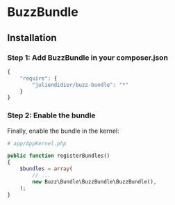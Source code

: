 # BuzzBundle

## Installation

### Step 1: Add BuzzBundle in your composer.json

```js
{
    "require": {
        "juliendidier/buzz-bundle": "*"
    }
}
```

### Step 2: Enable the bundle

Finally, enable the bundle in the kernel:

``` php
# app/AppKernel.php

public function registerBundles()
{
    $bundles = array(
        // ...
        new Buzz\Bundle\BuzzBundle\BuzzBundle(),
    );
}
```
